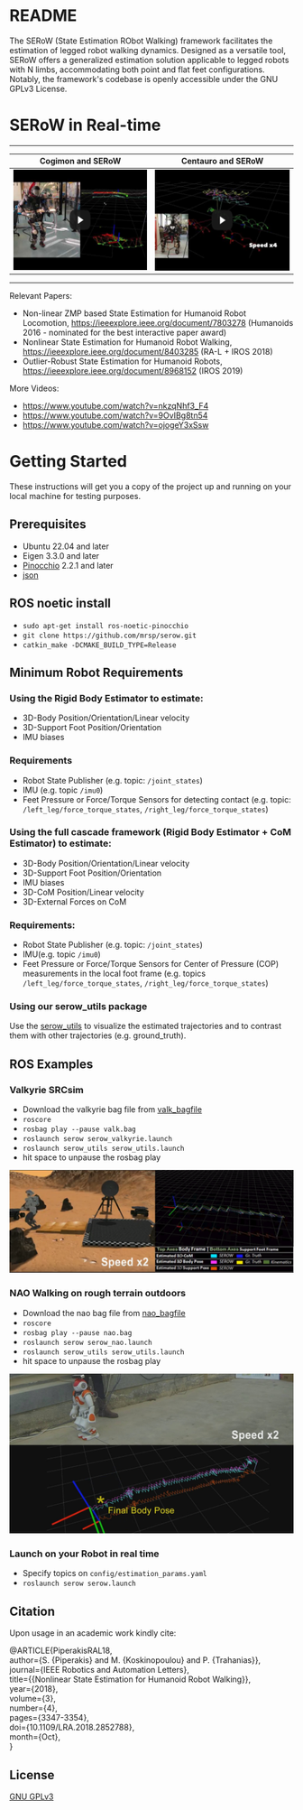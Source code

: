 

# README
The SERoW (State Estimation RObot Walking) framework facilitates the estimation of legged robot walking dynamics. Designed as a versatile tool, SERoW offers a generalized estimation solution applicable to legged robots with N limbs, accommodating both point and flat feet configurations. Notably, the framework's codebase is openly accessible under the GNU GPLv3 License.

# SERoW in Real-time
------------------------------------------------------------------ 

| Cogimon and SERoW  | Centauro and SERoW |
| ------------- | ------------- |
| [![YouTube Link](img/cogimon.png)  ](https://www.youtube.com/watch?v=MLmfgADDjj0)  | [![YouTube Link](img/centauro.png)  ](https://www.youtube.com/watch?v=cVWS8oopr_M) |

------------------------------------------------------------------ 

Relevant Papers:
* Non-linear ZMP based State Estimation for Humanoid Robot Locomotion, https://ieeexplore.ieee.org/document/7803278 (Humanoids 2016 - nominated for the best interactive paper award)
* Nonlinear State Estimation for Humanoid Robot Walking, https://ieeexplore.ieee.org/document/8403285 (RA-L + IROS 2018)
* Outlier-Robust State Estimation for Humanoid Robots, https://ieeexplore.ieee.org/document/8968152 (IROS 2019)

More Videos: 
* https://www.youtube.com/watch?v=nkzqNhf3_F4
* https://www.youtube.com/watch?v=9OvIBg8tn54
* https://www.youtube.com/watch?v=ojogeY3xSsw

# Getting Started
These instructions will get you a copy of the project up and running on your local machine for testing purposes.

## Prerequisites
* Ubuntu 22.04 and later
* Eigen 3.3.0 and later
* [Pinocchio](https://github.com/stack-of-tasks/pinocchio) 2.2.1 and later
* [json](https://github.com/nlohmann/json/tree/master)

## ROS noetic install
* `sudo apt-get install ros-noetic-pinocchio`
* `git clone https://github.com/mrsp/serow.git`
* `catkin_make -DCMAKE_BUILD_TYPE=Release` 

## Minimum Robot Requirements
### Using the Rigid Body Estimator to estimate: 
* 3D-Body Position/Orientation/Linear velocity
* 3D-Support Foot Position/Orientation
* IMU biases
### Requirements
* Robot State Publisher (e.g. topic: `/joint_states`)
* IMU (e.g. topic `/imu0`)
* Feet Pressure or Force/Torque Sensors for detecting contact (e.g. topic: `/left_leg/force_torque_states`, `/right_leg/force_torque_states`)

### Using the full cascade framework (Rigid Body Estimator + CoM Estimator) to estimate:
* 3D-Body Position/Orientation/Linear velocity
* 3D-Support Foot Position/Orientation
* IMU biases
* 3D-CoM Position/Linear velocity
* 3D-External Forces on CoM
### Requirements:
* Robot State Publisher (e.g. topic: `/joint_states`)
* IMU(e.g. topic `/imu0`)
* Feet Pressure or Force/Torque Sensors for Center of Pressure (COP) measurements in the local foot frame (e.g. topics `/left_leg/force_torque_states`, `/right_leg/force_torque_states`)

### Using our serow_utils package
Use the [serow_utils](https://github.com/mrsp/serow_utils) to visualize the estimated trajectories and to contrast them with other trajectories (e.g. ground_truth).

## ROS Examples
### Valkyrie SRCsim
* Download the valkyrie bag file from [valk_bagfile](http://users.ics.forth.gr/~spiperakis/valk.bag)
* `roscore`
* `rosbag play --pause valk.bag`
* `roslaunch serow serow_valkyrie.launch`
* `roslaunch serow_utils serow_utils.launch`
* hit space to unpause the rosbag play

![valk](img/valk.png)
### NAO Walking on rough terrain outdoors
* Download the nao bag file from [nao_bagfile](http://users.ics.forth.gr/~spiperakis/nao.bag)
* `roscore`
* `rosbag play --pause nao.bag`
* `roslaunch serow serow_nao.launch`
* `roslaunch serow_utils serow_utils.launch`
* hit space to unpause the rosbag play

![nao](img/nao.jpg)
### Launch on your Robot in real time
* Specify topics on `config/estimation_params.yaml`
* `roslaunch serow serow.launch`

## Citation
Upon usage in an academic work kindly cite: <br/>

@ARTICLE{PiperakisRAL18, <br/>
    author={S. {Piperakis} and M. {Koskinopoulou} and P. {Trahanias}}, <br/>
    journal={IEEE Robotics and Automation Letters}, <br/>
    title={{Nonlinear State Estimation for Humanoid Robot Walking}}, <br/>
    year={2018}, <br/>
    volume={3}, <br/>
    number={4}, <br/>
    pages={3347-3354}, <br/>
    doi={10.1109/LRA.2018.2852788}, <br/>
    month={Oct},<br/>
}<br/>

## License
[GNU GPLv3](LICENSE) 

